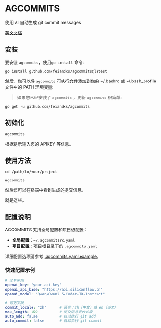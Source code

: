 # AGCOMMITS

使用 AI 自动生成 git commit messages

[英文文档](./README.md)

## 安装
要安装 `agcommits`，使用`go install` 命令:

```shell
go install github.com/feiandxs/agcommits@latest
```

然后，您可以将 `agcommits` 可执行文件添加到您的 ~/.bashrc 或 ~/.bash_profile 文件中的 PATH 环境变量:

>如果您已经安装了  `agcommits` ，更新 `agcommits` 很简单:

```
go get -u github.com/feiandxs/agcommits
```

## 初始化
```shell
agcommits
```
根据提示输入您的 APIKEY 等信息。

## 使用方法
```shell
cd /path/to/your/project
```

```shell
agcommits
```

然后您可以在终端中看到生成的提交信息。

就是这些。

## 配置说明

AGCOMMITS 支持全局配置和项目级配置：

- **全局配置**：`~/.agcommitsrc.yaml`
- **项目配置**：项目根目录下的 `.agcommits.yaml`

详细配置选项请参考 [.agcommits.yaml.example](./.agcommits.yaml.example)。

### 快速配置示例

```yaml
# 必填字段
openai_key: "your-api-key"
openai_api_base: "https://api.siliconflow.cn"
openai_model: "Qwen/Qwen2.5-Coder-7B-Instruct"

# 可选字段
commit_locale: "zh"      # 语言：zh（中文）或 en（英文）
max_length: 150          # 提交信息最大长度
auto_add: false          # 自动执行 git add
auto_commit: false       # 自动执行 git commit
```
